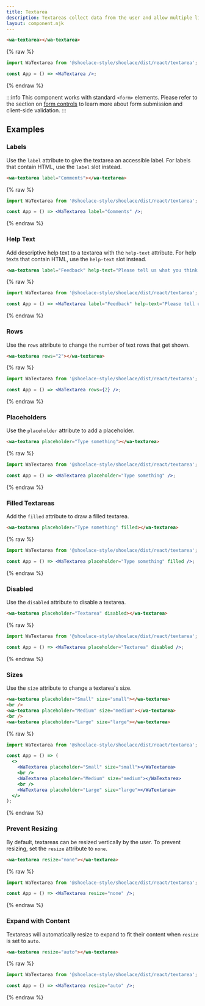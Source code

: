 ```yaml
---
title: Textarea
description: Textareas collect data from the user and allow multiple lines of text.
layout: component.njk
---
```


```html {.example}
<wa-textarea></wa-textarea>
```

{% raw %}
```jsx {.react}
import WaTextarea from '@shoelace-style/shoelace/dist/react/textarea';

const App = () => <WaTextarea />;
```
{% endraw %}

:::info
This component works with standard `<form>` elements. Please refer to the section on [form controls](/getting-started/form-controls) to learn more about form submission and client-side validation.
:::

## Examples

### Labels

Use the `label` attribute to give the textarea an accessible label. For labels that contain HTML, use the `label` slot instead.

```html {.example}
<wa-textarea label="Comments"></wa-textarea>
```

{% raw %}
```jsx {.react}
import WaTextarea from '@shoelace-style/shoelace/dist/react/textarea';

const App = () => <WaTextarea label="Comments" />;
```
{% endraw %}

### Help Text

Add descriptive help text to a textarea with the `help-text` attribute. For help texts that contain HTML, use the `help-text` slot instead.

```html {.example}
<wa-textarea label="Feedback" help-text="Please tell us what you think."> </wa-textarea>
```

{% raw %}
```jsx {.react}
import WaTextarea from '@shoelace-style/shoelace/dist/react/textarea';

const App = () => <WaTextarea label="Feedback" help-text="Please tell us what you think." />;
```
{% endraw %}

### Rows

Use the `rows` attribute to change the number of text rows that get shown.

```html {.example}
<wa-textarea rows="2"></wa-textarea>
```

{% raw %}
```jsx {.react}
import WaTextarea from '@shoelace-style/shoelace/dist/react/textarea';

const App = () => <WaTextarea rows={2} />;
```
{% endraw %}

### Placeholders

Use the `placeholder` attribute to add a placeholder.

```html {.example}
<wa-textarea placeholder="Type something"></wa-textarea>
```

{% raw %}
```jsx {.react}
import WaTextarea from '@shoelace-style/shoelace/dist/react/textarea';

const App = () => <WaTextarea placeholder="Type something" />;
```
{% endraw %}

### Filled Textareas

Add the `filled` attribute to draw a filled textarea.

```html {.example}
<wa-textarea placeholder="Type something" filled></wa-textarea>
```

{% raw %}
```jsx {.react}
import WaTextarea from '@shoelace-style/shoelace/dist/react/textarea';

const App = () => <WaTextarea placeholder="Type something" filled />;
```
{% endraw %}

### Disabled

Use the `disabled` attribute to disable a textarea.

```html {.example}
<wa-textarea placeholder="Textarea" disabled></wa-textarea>
```

{% raw %}
```jsx {.react}
import WaTextarea from '@shoelace-style/shoelace/dist/react/textarea';

const App = () => <WaTextarea placeholder="Textarea" disabled />;
```
{% endraw %}

### Sizes

Use the `size` attribute to change a textarea's size.

```html {.example}
<wa-textarea placeholder="Small" size="small"></wa-textarea>
<br />
<wa-textarea placeholder="Medium" size="medium"></wa-textarea>
<br />
<wa-textarea placeholder="Large" size="large"></wa-textarea>
```

{% raw %}
```jsx {.react}
import WaTextarea from '@shoelace-style/shoelace/dist/react/textarea';

const App = () => (
  <>
    <WaTextarea placeholder="Small" size="small"></WaTextarea>
    <br />
    <WaTextarea placeholder="Medium" size="medium"></WaTextarea>
    <br />
    <WaTextarea placeholder="Large" size="large"></WaTextarea>
  </>
);
```
{% endraw %}

### Prevent Resizing

By default, textareas can be resized vertically by the user. To prevent resizing, set the `resize` attribute to `none`.

```html {.example}
<wa-textarea resize="none"></wa-textarea>
```

{% raw %}
```jsx {.react}
import WaTextarea from '@shoelace-style/shoelace/dist/react/textarea';

const App = () => <WaTextarea resize="none" />;
```
{% endraw %}

### Expand with Content

Textareas will automatically resize to expand to fit their content when `resize` is set to `auto`.

```html {.example}
<wa-textarea resize="auto"></wa-textarea>
```

{% raw %}
```jsx {.react}
import WaTextarea from '@shoelace-style/shoelace/dist/react/textarea';

const App = () => <WaTextarea resize="auto" />;
```
{% endraw %}
